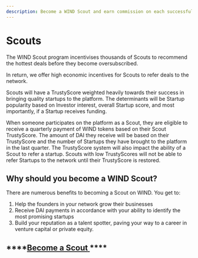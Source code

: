 ```yaml
---
description: Become a WIND Scout and earn commission on each successful startup referral
---
```


# Scouts

The WIND Scout program incentivises thousands of Scouts to recommend the hottest deals before they become oversubscribed.   
  
In return, we offer high economic incentives for Scouts to refer deals to the network. 

Scouts will have a TrustyScore weighted heavily towards their success in bringing quality startups to the platform.  The determinants will be Startup popularity based on Investor interest, overall Startup score, and most importantly, if a Startup receives funding.   

When someone participates on the platform as a Scout, they are eligible to receive a quarterly payment of WIND tokens based on their Scout TrustyScore. The amount of DAI they receive will be based on their TrustyScore and the number of Startups they have brought to the platform in the last quarter. The TrustyScore system will also impact the ability of a Scout to refer a startup. Scouts with low TrustyScores will not be able to refer Startups to the network until their TrustyScore is restored.

## Why should you become a WIND Scout? 

There are numerous benefits to becoming a Scout on WIND. You get to: 

1. Help the founders in your network grow their businesses 
2. Receive DAI payments in accordance with your ability to identify the most promising startups
3. Build your reputation as a talent spotter, paving your way to a career in venture capital or private equity. 

## \*\*\*\*[**Become a Scout** ](mailto:%20joe@windprotocol.com)\*\*\*\*

  
  



